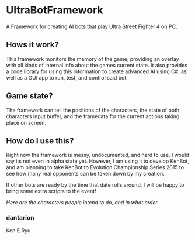 # UltraBotFramework
A Framework for creating AI bots that play Ultra Street Fighter 4 on PC.

## Hows it work?

This framework monitors the memory of the game, providing an overlay with all kinds of internal info about the games current state. It also provides a code library for using this information to create advanced AI using C#, as well as a GUI app to run, test, and control said bot.

## Game state?

The framework can tell the positions of the characters, the state of both characters input buffer, and the framedata for the current actions taking place on screen.  

## How do I use this?

Right now the framework is messy, undocumented, and hard to use, I would say its not even in alpha state yet. However, I am using it to develop KenBot, and am planning to take KenBot to Evolution Championship Series 2015 to see how many real opponents can be taken down by my creation.

If other bots are ready by the time that date rolls around, I will be happy to bring some extra scripts to the event!

*Here are the characters people intend to do, and in what order*
### dantarion
Ken
E.Ryu

